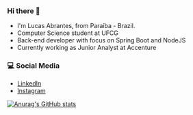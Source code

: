 ### Hi there 👋
- I'm Lucas Abrantes, from Paraíba - Brazil.
- Computer Science student at UFCG
- Back-end developer with focus on Spring Boot and NodeJS
- Currently working as Junior Analyst at Accenture


### :computer: Social Media
- [LinkedIn](https://www.linkedin.com/in/lucas-silva-412295196/)
- [Instagram](https://www.instagram.com/aabedess/)

[![Anurag's GitHub stats](https://github-readme-stats.vercel.app/api?username=abedess&show_icons=true)](https://github.com/anuraghazra/github-readme-stats)

